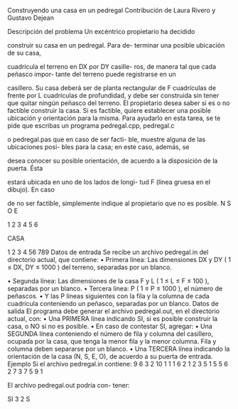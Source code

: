 Construyendo una casa en un pedregal
Contribución de Laura Rivero y Gustavo Dejean

Descripción del problema
Un excéntrico propietario ha decidido

construir su casa en un pedregal. Para de-
terminar una posible ubicación de su casa,

cuadricula el terreno en DX por DY casille-
ros, de manera tal que cada peñasco impor-
tante del terreno puede registrarse en un

casillero. Su casa deberá ser de planta
rectangular de F cuadrículas de frente por L
cuadrículas de profundidad, y debe ser
construida sin tener que quitar ningún
peñasco del terreno.
El propietario desea saber si es o no
factible construir la casa. Si es factible,
quiere establecer una posible ubicación y
orientación para la misma. Para ayudarlo en
esta tarea, se te pide que escribas un
programa pedregal.cpp, pedregal.c

o pedregal.pas que en caso de ser facti-
ble, muestre alguna de las ubicaciones posi-
bles para la casa; en este caso, además, se

desea conocer su posible orientación, de
acuerdo a la disposición de la puerta. Ésta

estará ubicada en uno de los lados de longi-
tud F (línea gruesa en el dibujo). En caso

de no ser factible, simplemente indique al
propietario que no es posible.
N
S
O E

1
2
3
4
5
6

CASA

1 2 3 4 56 789
Datos de entrada
Se recibe un archivo pedregal.in del
directorio actual, que contiene:
• Primera línea: Las dimensiones DX y DY
( 1 ≤ DX, DY ≤ 1000 ) del terreno, separadas
por un blanco.

• Segunda línea: Las dimensiones de la
casa F y L ( 1 ≤ L ≤ F ≤ 100 ), separadas
por un blanco.
• Tercera línea: P ( 1 ≤ P ≤ 1000 ), el
número de peñascos.
• Y las P líneas siguientes con la fila y la
columna de cada cuadrícula conteniendo
un peñasco, separadas por un blanco.
Datos de salida
El programa debe generar el archivo
pedregal.out, en el directorio actual, con:
• Una PRIMERA línea indicando SI, si es
posible construir la casa, o NO si no es
posible.
• En caso de contestar SI, agregar:
• Una SEGUNDA línea conteniendo el
número de fila y columna del casillero,
ocupada por la casa, que tenga la menor
fila y la menor columna. Fila y columna
deben separarse por un blanco.
• Una TERCERA línea indicando la
orientación de la casa (N, S, E, O), de
acuerdo a su puerta de entrada.
Ejemplo
Si el archivo pedregal.in contiene:
9 6
3 2
10
1 1
1 6
2 1
2 3
5 1
5 5
6 2
7 3
7 5
9 1

El archivo pedregal.out podría con-
tener:

SI
3 2
S

